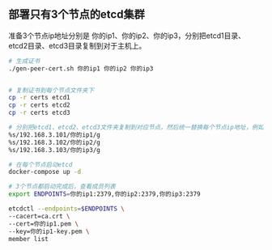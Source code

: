 
## 部署只有3个节点的etcd集群

准备3个节点ip地址分别是 你的ip1、你的ip2、你的ip3，分别把etcd1目录、etcd2目录、etcd3目录复制到对于主机上。

```bash
# 生成证书
./gen-peer-cert.sh 你的ip1 你的ip2 你的ip3


# 复制证书到每个节点文件夹下
cp -r certs etcd1
cp -r certs etcd2
cp -r certs etcd3

# 分别把etcd1、etcd2、etcd3文件夹复制到对应节点，然后统一替换每个节点ip地址，例如用vim打开docker-compose.yml，然后替换ip，每个节点都要执行3次替换
%s/192.168.3.101/你的ip1/g
%s/192.168.3.102/你的ip2/g
%s/192.168.3.103/你的ip3/g

# 在每个节点启动etcd
docker-compose up -d

# 3个节点都启动完成后，查看成员列表
export ENDPOINTS=你的ip1:2379,你的ip2:2379,你的ip3:2379

etcdctl --endpoints=$ENDPOINTS \
--cacert=ca.crt \
--cert=你的ip1.pem \
--key=你的ip1-key.pem \
member list
```
